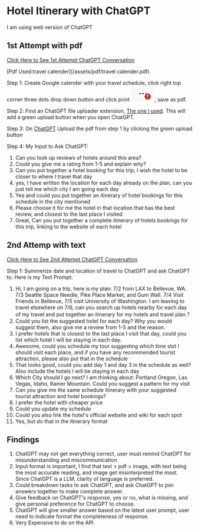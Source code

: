# Hotel Itinerary with ChatGPT
I am using web version of ChatGPT

## 1st Attempt with pdf
[Click Here to See 1st Attempt ChatGPT Conversation](https://chat.openai.com/share/8c4c59a1-b4c7-41ea-8ccd-c96822fcab4c)

[Pdf Used:travel calender](/assets/pdf/travel calender.pdf)


Step 1: Create Google calender with your travel schedule, click right top corner three dots drop down button and click print 
  ![three dots](/assets/images/three-dots.JPG), save as pdf. 

Step 2: Find an ChatGPT file uploader extension, [The one I used](https://chrome.google.com/webstore/detail/chatgpt-file-uploader-ext/becfinhbfclcgokjlobojlnldbfillpf). This will add a green upload button when you open ChatGPT. 


Step 3: On [ChatGPT](https://chat.openai.com) Upload the pdf from step 1 by clicking the green upload button 

Step 4: My Input to Ask ChatGPT:
<ol>
  <li>Can you look up reviews of hotels around this area?</li>
  <li>Could you give me a rating from 1-5 and explain why? </li>
  <li>Can  you put together a hotel booking for this trip, I wish the hotel to be closer to where I travel that day</li>
  <li>yes, I have written the location for each day already on the plan, can you just tell me which city I am going each day</li>
  <li>Yes and could you put together an itinerary of hotel bookings for this schedule in the city mentioned</li>
  <li>Please choose it for me the hotel in that location that has the best review, and closest to the last place I visited</li>
  <li>Great, Can you put together a complete itinerary of hotels bookings for this trip, linking to the website of each hotel</li>
</ol>

## 2nd Attemp with text
[Click Here to See 2nd Attempt ChatGPT Conversation](https://chat.openai.com/share/fe5c9f89-e22c-44ee-8e2e-b85ac7a661b8)

Step 1: Summerize date and location of travel to ChatGPT and ask ChatGPT to.
Here is my Text Prompt: 
<ol>
  <li>Hi, I am going on a trip, here is my plan: 7/2 from LAX to Bellevue, WA. 7/3 Seattle Space Needle, Pike Place Market, and Gum Wall. 7/4 Visit Friends in Bellevue, 7/5 visit University of Washington. I am leaving to travel elsewhere on 7/6, can you search up hotels nearby for each day of my travel and put together an itinerary for my hotels and travel plan？</li>
 <li>Could you list the suggested hotel for each day? Why you would suggest them, also give me a review from 1-5 and the reason. </li>
 <li>I prefer hotels that is closest to the last place I visit that day, could you list which hotel I will be staying in each day.</li>
 <li>Awesome, could you schedule my tour suggesting which time slot I should visit each place, and if you have any recommended tourist attraction, please also put that in the schedule</li>
 <li>That looks good, could you add day 1 and day 3 in the schedule as well? Also include the hotels I will be staying in each day</li>
 <li>Which City should I go next? I am thinking about: Portland Oregon, Las Vegas, Idaho, Rainer Mountain. Could you suggest a pattern for my visit</li>
 <li>Can you give me the same schedule itinerary with your suggested tourist attraction and hotel bookings?</li>
 <li>I prefer the hotel with cheaper price</li>
 <li>Could you update my schedule</li>
 <li>Could you also link the hotel's official website and wiki for each spot</li>
 <li>Yes, but do that in the itinerary format</li>
</ol>


## Findings
<ol>
  <li>ChatGPT may not get everything correct, user must remind ChatGPT for misunderstanding and miscommunication</li>
  <li>Input format is important, I find that text > pdf > image, with text being the most accurate reading, and image get misinterpreted the most. Since ChatGPT is a LLM, clarity of language is preferred.</li>
  <li>Could breakdown tasks to ask ChatGPT, and ask ChatGPT to join answers together to make complete answer. </li>
  <li>Give feedback on ChatGPT's response, yes or no, what is missing, and give personal preference for ChatGPT to choose.</li>
  <li>ChatGPT will give smaller answer based on the latest user prompt, user need to indicate format the completeness of response.</li>
  <li>Very Expensive to do on the API</li>
</ol>



